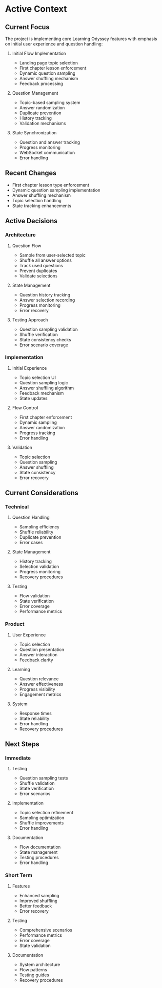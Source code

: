 # Active Context

## Current Focus
The project is implementing core Learning Odyssey features with emphasis on initial user experience and question handling:

1. Initial Flow Implementation
   - Landing page topic selection
   - First chapter lesson enforcement
   - Dynamic question sampling
   - Answer shuffling mechanism
   - Feedback processing

2. Question Management
   - Topic-based sampling system
   - Answer randomization
   - Duplicate prevention
   - History tracking
   - Validation mechanisms

3. State Synchronization
   - Question and answer tracking
   - Progress monitoring
   - WebSocket communication
   - Error handling

## Recent Changes
- First chapter lesson type enforcement
- Dynamic question sampling implementation
- Answer shuffling mechanism
- Topic selection handling
- State tracking enhancements

## Active Decisions

### Architecture
1. Question Flow
   - Sample from user-selected topic
   - Shuffle all answer options
   - Track used questions
   - Prevent duplicates
   - Validate selections

2. State Management
   - Question history tracking
   - Answer selection recording
   - Progress monitoring
   - Error recovery

3. Testing Approach
   - Question sampling validation
   - Shuffle verification
   - State consistency checks
   - Error scenario coverage

### Implementation
1. Initial Experience
   - Topic selection UI
   - Question sampling logic
   - Answer shuffling algorithm
   - Feedback mechanism
   - State updates

2. Flow Control
   - First chapter enforcement
   - Dynamic sampling
   - Answer randomization
   - Progress tracking
   - Error handling

3. Validation
   - Topic selection
   - Question sampling
   - Answer shuffling
   - State consistency
   - Error recovery

## Current Considerations

### Technical
1. Question Handling
   - Sampling efficiency
   - Shuffle reliability
   - Duplicate prevention
   - Error cases

2. State Management
   - History tracking
   - Selection validation
   - Progress monitoring
   - Recovery procedures

3. Testing
   - Flow validation
   - State verification
   - Error coverage
   - Performance metrics

### Product
1. User Experience
   - Topic selection
   - Question presentation
   - Answer interaction
   - Feedback clarity

2. Learning
   - Question relevance
   - Answer effectiveness
   - Progress visibility
   - Engagement metrics

3. System
   - Response times
   - State reliability
   - Error handling
   - Recovery procedures

## Next Steps

### Immediate
1. Testing
   - Question sampling tests
   - Shuffle validation
   - State verification
   - Error scenarios

2. Implementation
   - Topic selection refinement
   - Sampling optimization
   - Shuffle improvements
   - Error handling

3. Documentation
   - Flow documentation
   - State management
   - Testing procedures
   - Error handling

### Short Term
1. Features
   - Enhanced sampling
   - Improved shuffling
   - Better feedback
   - Error recovery

2. Testing
   - Comprehensive scenarios
   - Performance metrics
   - Error coverage
   - State validation

3. Documentation
   - System architecture
   - Flow patterns
   - Testing guides
   - Recovery procedures
